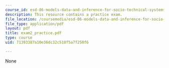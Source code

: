 ```yaml
---
course_id: esd-86-models-data-and-inference-for-socio-technical-systems-spring-2007
description: This resource contains a practice exam.
file_location: /coursemedia/esd-86-models-data-and-inference-for-socio-technical-systems-spring-2007/71393387a10e36dc32c510f5a7f250f6_exam2_practice.pdf
file_type: application/pdf
layout: pdf
title: exam2_practice.pdf
type: course
uid: 71393387a10e36dc32c510f5a7f250f6

---
```

None